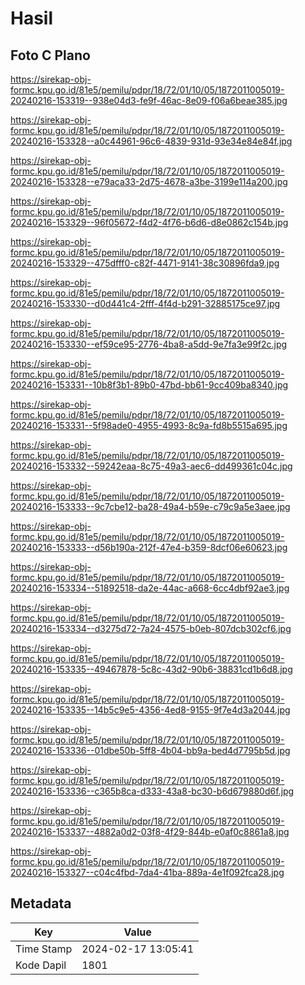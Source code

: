 # Hasil

## Foto C Plano

https://sirekap-obj-formc.kpu.go.id/81e5/pemilu/pdpr/18/72/01/10/05/1872011005019-20240216-153319--938e04d3-fe9f-46ac-8e09-f06a6beae385.jpg

https://sirekap-obj-formc.kpu.go.id/81e5/pemilu/pdpr/18/72/01/10/05/1872011005019-20240216-153328--a0c44961-96c6-4839-931d-93e34e84e84f.jpg

https://sirekap-obj-formc.kpu.go.id/81e5/pemilu/pdpr/18/72/01/10/05/1872011005019-20240216-153328--e79aca33-2d75-4678-a3be-3199e114a200.jpg

https://sirekap-obj-formc.kpu.go.id/81e5/pemilu/pdpr/18/72/01/10/05/1872011005019-20240216-153329--96f05672-f4d2-4f76-b6d6-d8e0862c154b.jpg

https://sirekap-obj-formc.kpu.go.id/81e5/pemilu/pdpr/18/72/01/10/05/1872011005019-20240216-153329--475dfff0-c82f-4471-9141-38c30896fda9.jpg

https://sirekap-obj-formc.kpu.go.id/81e5/pemilu/pdpr/18/72/01/10/05/1872011005019-20240216-153330--d0d441c4-2fff-4f4d-b291-32885175ce97.jpg

https://sirekap-obj-formc.kpu.go.id/81e5/pemilu/pdpr/18/72/01/10/05/1872011005019-20240216-153330--ef59ce95-2776-4ba8-a5dd-9e7fa3e99f2c.jpg

https://sirekap-obj-formc.kpu.go.id/81e5/pemilu/pdpr/18/72/01/10/05/1872011005019-20240216-153331--10b8f3b1-89b0-47bd-bb61-9cc409ba8340.jpg

https://sirekap-obj-formc.kpu.go.id/81e5/pemilu/pdpr/18/72/01/10/05/1872011005019-20240216-153331--5f98ade0-4955-4993-8c9a-fd8b5515a695.jpg

https://sirekap-obj-formc.kpu.go.id/81e5/pemilu/pdpr/18/72/01/10/05/1872011005019-20240216-153332--59242eaa-8c75-49a3-aec6-dd499361c04c.jpg

https://sirekap-obj-formc.kpu.go.id/81e5/pemilu/pdpr/18/72/01/10/05/1872011005019-20240216-153333--9c7cbe12-ba28-49a4-b59e-c79c9a5e3aee.jpg

https://sirekap-obj-formc.kpu.go.id/81e5/pemilu/pdpr/18/72/01/10/05/1872011005019-20240216-153333--d56b190a-212f-47e4-b359-8dcf06e60623.jpg

https://sirekap-obj-formc.kpu.go.id/81e5/pemilu/pdpr/18/72/01/10/05/1872011005019-20240216-153334--51892518-da2e-44ac-a668-6cc4dbf92ae3.jpg

https://sirekap-obj-formc.kpu.go.id/81e5/pemilu/pdpr/18/72/01/10/05/1872011005019-20240216-153334--d3275d72-7a24-4575-b0eb-807dcb302cf6.jpg

https://sirekap-obj-formc.kpu.go.id/81e5/pemilu/pdpr/18/72/01/10/05/1872011005019-20240216-153335--49467878-5c8c-43d2-90b6-38831cd1b6d8.jpg

https://sirekap-obj-formc.kpu.go.id/81e5/pemilu/pdpr/18/72/01/10/05/1872011005019-20240216-153335--14b5c9e5-4356-4ed8-9155-9f7e4d3a2044.jpg

https://sirekap-obj-formc.kpu.go.id/81e5/pemilu/pdpr/18/72/01/10/05/1872011005019-20240216-153336--01dbe50b-5ff8-4b04-bb9a-bed4d7795b5d.jpg

https://sirekap-obj-formc.kpu.go.id/81e5/pemilu/pdpr/18/72/01/10/05/1872011005019-20240216-153336--c365b8ca-d333-43a8-bc30-b6d679880d6f.jpg

https://sirekap-obj-formc.kpu.go.id/81e5/pemilu/pdpr/18/72/01/10/05/1872011005019-20240216-153337--4882a0d2-03f8-4f29-844b-e0af0c8861a8.jpg

https://sirekap-obj-formc.kpu.go.id/81e5/pemilu/pdpr/18/72/01/10/05/1872011005019-20240216-153327--c04c4fbd-7da4-41ba-889a-4e1f092fca28.jpg


## Metadata

| Key        | Value               |
| ---------- | ------------------- |
| Time Stamp | 2024-02-17 13:05:41 |
| Kode Dapil | 1801                |



